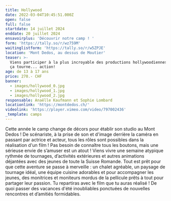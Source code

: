 ```yaml
---
title: Hollywood
date: 2022-03-04T10:45:51.000Z
open: false
full: false
startdate: 14 juillet 2024
enddate: 20 juillet 2024
ensavoirplus: 'Découvrir notre camp ! '
form: 'https://tally.so/r/wz759M'
waitinglistform: 'https://tally.so/r/w5ZPJE'
location: 'Mont Dedos, au dessus de Moutier'
teaser: >-
  Viens participer à la plus incroyable des productions hollywoodiennes. silence
  ça tourne... action!
age: de 13 à 17 ans
price: 270.- CHF
banner:
  - images/hollywood_0.jpg
  - images/hollywood_1.jpg
  - images/hollywood_2.jpg
responsable: Anaëlle Kaufmann et Sophie Lombard
locationlink: 'https://montdedos.ch/'
videolink: 'https://player.vimeo.com/video/797002436'
_template: camps
---
```


Cette année le camp change de décors pour établir son studio au Mont Dedos ! De scénariste, à la prise de son et d'image derrière la caméra en passant par actrice et acteur, tous les rôles sont possibles dans la réalisation d'un film ! Pas besoin de connaître tous les boutons, mais une sérieuse envie de s’amuser est un atout ! Viens vivre une semaine atypique rythmée de tournages, d’activités extérieures et autres animations déjantées avec des jeunes de toute la Suisse Romande. Tout est prêt pour que cette aventure se passe à merveille : un chalet agréable, un paysage de tournage idéal, une équipe cuisine adorables et pour accompagner les jeunes, des monitrices et moniteurs mordus de la pellicule prêts à tout pour partager leur passion. Tu repartiras avec le film que tu auras réalisé ! De quoi passer des vacances d'été inoubliables ponctuées de nouvelles rencontres et d’amitiés formidables.
